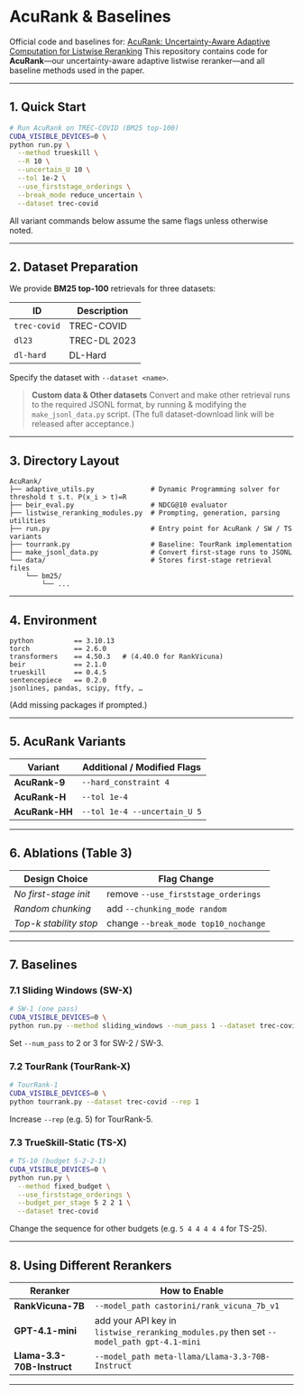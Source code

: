 # AcuRank & Baselines

Official code and baselines for: [AcuRank: Uncertainty-Aware Adaptive Computation for Listwise Reranking](http://arxiv.org/abs/2505.18512)
This repository contains code for **AcuRank**—our uncertainty-aware adaptive listwise reranker—and all baseline methods used in the paper.

---

## 1. Quick Start

```bash
# Run AcuRank on TREC-COVID (BM25 top-100)
CUDA_VISIBLE_DEVICES=0 \
python run.py \
  --method trueskill \
  --R 10 \
  --uncertain_U 10 \
  --tol 1e-2 \
  --use_firststage_orderings \
  --break_mode reduce_uncertain \
  --dataset trec-covid
```

All variant commands below assume the same flags unless otherwise noted.

---

## 2. Dataset Preparation

We provide **BM25 top-100** retrievals for three datasets:

| ID           | Description  |
| ------------ | ------------ |
| `trec-covid` | TREC-COVID   |
| `dl23`       | TREC-DL 2023 |
| `dl-hard`    | DL-Hard      |

Specify the dataset with `--dataset <name>`.

> **Custom data \& Other datasets**
> Convert and make other retrieval runs to the required JSONL format, by running & modifying the `make_jsonl_data.py` script.
> (The full dataset-download link will be released after acceptance.)

---

## 3. Directory Layout

```text
AcuRank/
├── adaptive_utils.py              # Dynamic Programming solver for threshold t s.t. P(x_i > t)=R
├── beir_eval.py                   # NDCG@10 evaluator
├── listwise_reranking_modules.py  # Prompting, generation, parsing utilities
├── run.py                         # Entry point for AcuRank / SW / TS variants
├── tourrank.py                    # Baseline: TourRank implementation
├── make_jsonl_data.py             # Convert first-stage runs to JSONL
└── data/                          # Stores first-stage retrieval files
    └── bm25/
        └── ...
```

---

## 4. Environment

```text
python          == 3.10.13
torch           == 2.6.0
transformers    == 4.50.3   # (4.40.0 for RankVicuna)
beir            == 2.1.0
trueskill       == 0.4.5
sentencepiece   == 0.2.0
jsonlines, pandas, scipy, ftfy, …
```

(Add missing packages if prompted.)

---

## 5. AcuRank Variants

| Variant        | Additional / Modified Flags  |
| -------------- | ---------------------------- |
| **AcuRank-9**  | `--hard_constraint 4`        |
| **AcuRank-H**  | `--tol 1e-4`                 |
| **AcuRank-HH** | `--tol 1e-4 --uncertain_U 5` |

---

## 6. Ablations (Table 3)

| Design Choice          | Flag Change                         |
| ---------------------- | ----------------------------------- |
| *No first-stage init*  | remove `--use_firststage_orderings` |
| *Random chunking*      | add `--chunking_mode random`        |
| *Top-k stability stop* | change `--break_mode top10_nochange`       |

---

## 7. Baselines

### 7.1 Sliding Windows (SW-X)

```bash
# SW-1 (one pass)
CUDA_VISIBLE_DEVICES=0 \
python run.py --method sliding_windows --num_pass 1 --dataset trec-covid
```

Set `--num_pass` to 2 or 3 for SW-2 / SW-3.

### 7.2 TourRank (TourRank-X)

```bash
# TourRank-1
CUDA_VISIBLE_DEVICES=0 \
python tourrank.py --dataset trec-covid --rep 1
```

Increase `--rep` (e.g. 5) for TourRank-5.

### 7.3 TrueSkill-Static (TS-X)

```bash
# TS-10 (budget 5-2-2-1)
CUDA_VISIBLE_DEVICES=0 \
python run.py \
  --method fixed_budget \
  --use_firststage_orderings \
  --budget_per_stage 5 2 2 1 \
  --dataset trec-covid
```

Change the sequence for other budgets (e.g. `5 4 4 4 4 4` for TS-25).

---

## 8. Using Different Rerankers

| Reranker          | How to Enable                                                                            |
| ----------------- | ---------------------------------------------------------------------------------------- |
| **RankVicuna-7B** | `--model_path castorini/rank_vicuna_7b_v1`                                               |
| **GPT-4.1-mini**  | add your API key in `listwise_reranking_modules.py` then set `--model_path gpt-4.1-mini` |
| **Llama-3.3-70B-Instruct** | `--model_path meta-llama/Llama-3.3-70B-Instruct`  |

---



